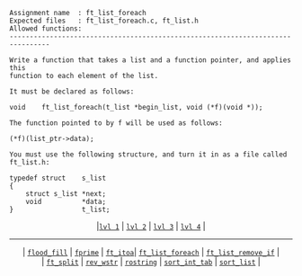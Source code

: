 ```
Assignment name  : ft_list_foreach
Expected files   : ft_list_foreach.c, ft_list.h
Allowed functions:
--------------------------------------------------------------------------------

Write a function that takes a list and a function pointer, and applies this
function to each element of the list.

It must be declared as follows:

void    ft_list_foreach(t_list *begin_list, void (*f)(void *));

The function pointed to by f will be used as follows:

(*f)(list_ptr->data);

You must use the following structure, and turn it in as a file called
ft_list.h:

typedef struct    s_list
{
    struct s_list *next;
    void          *data;
}                 t_list;
```

<div align="center">
  
|[`lvl 1`](https://github.com/LLuisPP/42-Exams/tree/main/rank02/n1-12/) | [`lvl 2`](https://github.com/LLuisPP/42-Exams/tree/main/rank02/n2-20/) | [`lvl 3`](https://github.com/LLuisPP/42-Exams/tree/main/rank02/n3-15/) | [`lvl 4`](https://github.com/LLuisPP/42-Exams/tree/main/rank02/n4-10/) |

</div>

***

<div align="center">

| [`flood_fill`](https://github.com/LLuisPP/42-Exams/tree/main/rank02/n4-10/flood_fill) | [`fprime`](https://github.com/LLuisPP/42-Exams/tree/main/rank02/n4-10/fprime) | [`ft_itoa`](https://github.com/LLuisPP/42-Exams/tree/main/rank02/n4-10/ft_itoa)| [`ft_list_foreach`](https://github.com/LLuisPP/42-Exams/tree/main/rank02/n4-10/ft_list_foreach) | [`ft_list_remove_if`](https://github.com/LLuisPP/42-Exams/tree/main/rank02/n4-10/ft_list_remove_if) | <br>
| [`ft_split`](https://github.com/LLuisPP/42-Exams/tree/main/rank02/n4-10/ft_split) | [`rev_wstr`](https://github.com/LLuisPP/42-Exams/tree/main/rank02/n4-10/rev_wstr) | [`rostring`](https://github.com/LLuisPP/42-Exams/tree/main/rank02/n4-10/rostring) | [`sort_int_tab`](https://github.com/LLuisPP/42-Exams/tree/main/rank02/n4-10/sort_in_tab) | [`sort_list`](https://github.com/LLuisPP/42-Exams/tree/main/rank02/n4-10/sort_list) |

</div>